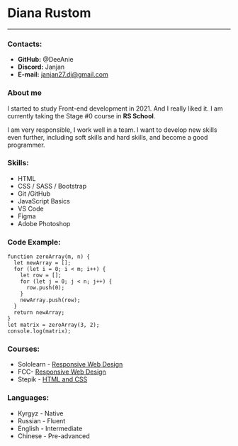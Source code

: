 # Diana Rustom
----------
### Contacts:
- **GitHub:** @DeeAnie
- **Discord:** Janjan
- **E-mail:** janjan27.dj@gmail.com

### About me
I started to study Front-end development in 2021. And I really liked it. I am currently taking the Stage #0 course in **RS School**. 


I am very responsible, I work well in a team. I want to develop new skills even further, including soft skills and hard skills, and become a good programmer.


### Skills:
* HTML
* CSS / SASS / Bootstrap
* Git /GitHub
* JavaScript Basics
* VS Code
* Figma
* Adobe Photoshop

### Code Example:
``` 
function zeroArray(m, n) {
  let newArray = [];
  for (let i = 0; i < m; i++) {
    let row = [];
    for (let j = 0; j < n; j++) {
      row.push(0);
    }
    newArray.push(row);
  }
  return newArray;
}
let matrix = zeroArray(3, 2);
console.log(matrix);
```
### Courses:
* Sololearn - [Responsive Web Design](https://www.sololearn.com/Certificate/1162-20437068/pdf/)
* FCC- [Responsive Web Design](https://freecodecamp.org/certification/janjanka/responsive-web-design)
* Stepik - [HTML and CSS](https://stepik.org/certificate/68245088d3b30995cf498f83c37ce1865bd49b1a.pdf)

### Languages:
* Kyrgyz - Native
* Russian - Fluent
* English - Intermediate
* Chinese - Pre-advanced
